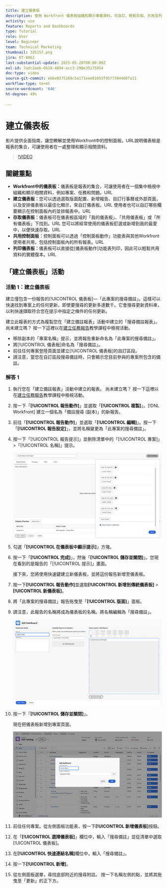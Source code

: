 ```yaml
---
title: 建立儀表板
description: 使用 Workfront 儀表板組織和顯示專案資料，可自訂、輕鬆存取、共用及列印，順暢進行專案管理和共同作業。
activity: use
feature: Reports and Dashboards
type: Tutorial
role: User
level: Beginner
team: Technical Marketing
thumbnail: 335157.png
jira: KT-8862
last-substantial-update: 2025-05-28T00:00:00Z
exl-id: 7adc2aeb-6618-4894-acc3-298e35175854
doc-type: video
source-git-commit: eb6e0375169c5a171eee01053f9577394460fa11
workflow-type: tm+mt
source-wordcount: '646'
ht-degree: 49%

---
```


# 建立儀表板

影片提供全面指南，讓您瞭解並使用Workfront中的控制面板。
&#x200B;URL說明儀表板是報表的集合，可讓使用者在一處整理和顯示相關資料。

>[!VIDEO](https://video.tv.adobe.com/v/335157/?quality=12&learn=on)

## 關鍵重點

* **Workfront中的儀表板：**&#x200B;儀表板是報表的集合，可讓使用者在一個集中檢視中組織和顯示相關資料，例如專案、任務和問題。&#x200B;URL
* **建立儀表板：**&#x200B;您可以透過選取版面配置、新增報告、自訂行事曆或外部頁面，以及安排儀表板以最佳化顯示，來自訂儀表板。&#x200B;URL 使用者也可以自訂哪些欄要顯示在控制面板內的並排報表中。&#x200B;URL
* **存取儀表板：**&#x200B;儀表板可在儀表板區域的「我的儀表板」、「共用儀表板」或「所有儀表板」下找到。&#x200B;URL 您可以將經常使用的儀表板釘選或新增到我的最愛中，以便快速存取。&#x200B;URL
* **共用控制面板：**&#x200B;控制面板可以透過「控制面板動作」功能表與其他Workfront使用者共用，包括控制面板內的所有報表。&#x200B;URL
* **列印儀表板：**&#x200B;儀表板可以直接從[儀表板動作]功能表列印，因此可以輕鬆共用資料的實體復本。&#x200B;URL


## 「建立儀表板」活動

### 活動 1：建立儀表板

建立僅包含一份報告的[!UICONTROL 儀表板]—「此專案的搜尋備註」。這樣可以快速找到專案上的任何更新，即使要搜尋的更新多達數千。它會搜尋更新資料串，以利快速擷取符合您在提示中指定之條件的任何更新。

建立此報表的方式為複製您在「建立備註報表」活動中建立的「搜尋備註報表」。 尚未建立嗎？ 按一下這裡以在[建立任務報告](https://experienceleague.adobe.com/zh-hant/docs/workfront-learn/tutorials-workfront/reporting/basic-reporting/create-a-task-report#activity-1-create-a-note-report-with-prompts)教學課程中檢視活動。

* 移除副本的「專案名稱」提示，並將報告重新命名為「此專案的搜尋備註」。
* 將[!UICONTROL 儀表板]命名為「搜尋備註」。
* 前往任何專案登陸頁面並建立[!UICONTROL 儀表板]的自訂區段。
* 請注意，當您在自訂區段搜尋備註時，只會顯示您目前參與的專案所包含的備註。

### 解答 1

1. 執行您在「建立備註報表」活動中建立的報表。 尚未建立嗎？ 按一下這裡以在[建立任務報告](https://experienceleague.adobe.com/zh-hant/docs/workfront-learn/tutorials-workfront/reporting/basic-reporting/create-a-task-report#activity-1-create-a-note-report-with-prompts)教學課程中檢視活動。
1. 按一下「**[!UICONTROL 報告動作]**」並選取「**[!UICONTROL 複製]**」。[!DNL Workfront] 建立一個名為「備註搜尋 (副本)」的新報告。
1. 前往「**[!UICONTROL 報告動作]**」並選取「**[!UICONTROL 編輯]**」。按一下「**[!UICONTROL 報告設定]**」，並將名稱變更為「此專案的搜尋備註」。
1. 按一下「[!UICONTROL 報告提示]」並刪除清單中的「[!UICONTROL 專案]」>「[!UICONTROL 名稱]」提示。

   ![影像顯示建立新儀表板的畫面](assets/edit-report-prompts.png)

1. 勾選「**[!UICONTROL 在儀表板中顯示提示]**」方塊。
1. 按一下「**[!UICONTROL 完成]**」，然後「**[!UICONTROL 儲存並關閉]**」。您現在看到的是報告的「[!UICONTROL 提示]」畫面。

   接下來，您將使用快速鍵建立新儀表板，並將這份報告新增至儀表板。

1. 按一下&#x200B;**[!UICONTROL 報告動作]**&#x200B;並選取&#x200B;**[!UICONTROL 新增到傳統儀表板]** > **[!UICONTROL 新儀表板]**。
1. 將「此專案的搜尋備註」報告拖曳至「**[!UICONTROL 版面]**」面板。
1. 請注意，此報告的名稱將成為儀表板的名稱。將名稱編輯為「搜尋備註」。

   ![影像顯示建立新儀表板的畫面](assets/create-dashboard.png)

1. 按一下「**[!UICONTROL 儲存並關閉]**」。

   現在把儀表板新增到專案頁面。

   ![影像顯示建立新儀表板的畫面](assets/add-custom-section.png)

1. 前往任何專案。從左側面板功能表，按一下&#x200B;**[!UICONTROL 新增儀表板]**&#x200B;按鈕。
1. 在「**[!UICONTROL 選擇儀表板]**」欄位中，輸入「搜尋備註」並從清單中選取[!UICONTROL 儀表板]。
1. 在&#x200B;**[!UICONTROL 快速連結名稱]**&#x200B;欄位中，輸入「搜尋備註」。
1. 按一下&#x200B;**[!UICONTROL 新增]**。
1. 從左側面板選單，尋找底部附近的搜尋附註。 按一下名稱左側的點，並將其拖曳至「更新」的正下方。
